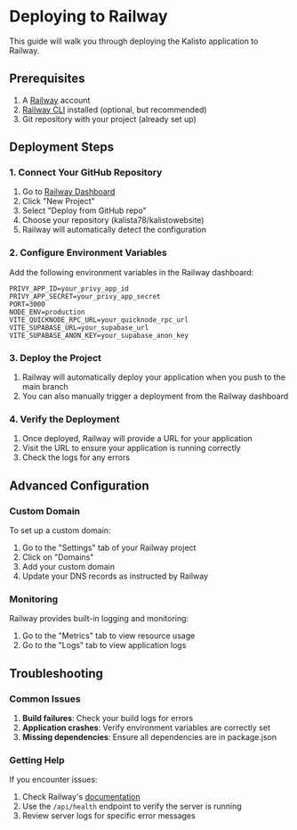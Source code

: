 # Deploying to Railway

This guide will walk you through deploying the Kalisto application to Railway.

## Prerequisites

1. A [Railway](https://railway.app/) account
2. [Railway CLI](https://docs.railway.app/develop/cli) installed (optional, but recommended)
3. Git repository with your project (already set up)

## Deployment Steps

### 1. Connect Your GitHub Repository

1. Go to [Railway Dashboard](https://railway.app/dashboard)
2. Click "New Project"
3. Select "Deploy from GitHub repo"
4. Choose your repository (kalista78/kalistowebsite)
5. Railway will automatically detect the configuration

### 2. Configure Environment Variables

Add the following environment variables in the Railway dashboard:

```
PRIVY_APP_ID=your_privy_app_id
PRIVY_APP_SECRET=your_privy_app_secret
PORT=3000
NODE_ENV=production
VITE_QUICKNODE_RPC_URL=your_quicknode_rpc_url
VITE_SUPABASE_URL=your_supabase_url
VITE_SUPABASE_ANON_KEY=your_supabase_anon_key
```

### 3. Deploy the Project

1. Railway will automatically deploy your application when you push to the main branch
2. You can also manually trigger a deployment from the Railway dashboard

### 4. Verify the Deployment

1. Once deployed, Railway will provide a URL for your application
2. Visit the URL to ensure your application is running correctly
3. Check the logs for any errors

## Advanced Configuration

### Custom Domain

To set up a custom domain:

1. Go to the "Settings" tab of your Railway project
2. Click on "Domains"
3. Add your custom domain
4. Update your DNS records as instructed by Railway

### Monitoring

Railway provides built-in logging and monitoring:

1. Go to the "Metrics" tab to view resource usage
2. Go to the "Logs" tab to view application logs

## Troubleshooting

### Common Issues

1. **Build failures**: Check your build logs for errors
2. **Application crashes**: Verify environment variables are correctly set
3. **Missing dependencies**: Ensure all dependencies are in package.json

### Getting Help

If you encounter issues:

1. Check Railway's [documentation](https://docs.railway.app/)
2. Use the `/api/health` endpoint to verify the server is running
3. Review server logs for specific error messages 